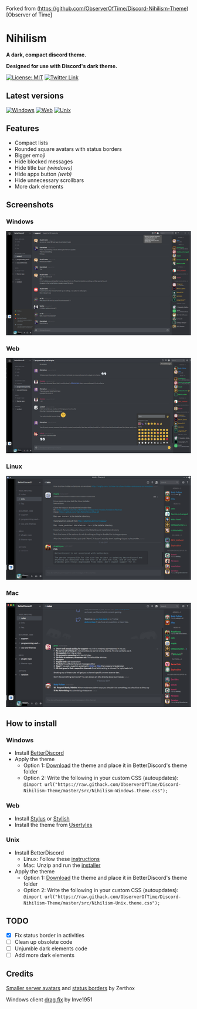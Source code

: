 Forked from (https://github.com/ObserverOfTime/Discord-Nihilism-Theme) [Observer of Time]


# Nihilism

**A dark, compact discord theme.**

**Designed for use with Discord's dark theme.**

[![License: MIT](https://img.shields.io/badge/License-MIT-blue.svg?style=flat-square)](./LICENSE)
[![Twitter Link](https://img.shields.io/badge/Twitter-@davixxayt-696969.svg?style=flat-square&logo=twitter)](https://twitter.com/davixxayt)

## Latest versions

[![Windows](https://img.shields.io/badge/Windows-3.03.2-orange.svg?style=flat-square)](src/Nihilism-Windows.theme.css)
[![Web](https://img.shields.io/badge/Web-3.03.2-yellow.svg?style=flat-square)](src/Nihilism-Web.theme.css)
[![Unix](https://img.shields.io/badge/Unix-3.03.2-yellowgreen.svg?style=flat-square)](src/Nihilism-Unix.theme.css)

## Features

- Compact lists
- Rounded square avatars with status borders
- Bigger emoji
- Hide blocked messages
- Hide title bar _(windows)_
- Hide apps button _(web)_
- Hide unnecessary scrollbars
- More dark elements

## Screenshots

### Windows
![Windows](images/windows-screen.png)

### Web
![Web](images/web-screen.png)

### Linux
![Linux](images/linux-screen.png)

### Mac
![Mac](images/mac-screen.png)

## How to install

### Windows
- Install [BetterDiscord](https://github.com/rauenzi/BetterDiscordApp/releases/download/0.2.82/BetterDiscordWI.exe)
- Apply the theme
  - Option 1: [Download](https://betterdiscord.net/ghdl?id=1288) the theme and place it in BetterDiscord's theme folder
  - Option 2: Write the following in your custom CSS (autoupdates): `@import url("https://raw.githack.com/ObserverOfTime/Discord-Nihilism-Theme/master/src/Nihilism-Windows.theme.css");`

### Web

- Install [Stylus](https://github.com/openstyles/stylus) or [Stylish](https://github.com/stylish-userstyles/stylish)
- Install the theme from [Usertyles](https://userstyles.org/styles/147291/)

### Unix
- Install BetterDiscord
  - Linux: Follow these [instructions](https://gist.github.com/ObserverOfTime/d7e60eb9aa7fe837545c8cb77cf31172)
  - Mac: Unzip and run the [installer](https://github.com/rauenzi/BetterDiscordApp/releases/download/0.2.82/BetterDiscordMacInstaller.zip)
- Apply the theme
  - Option 1: [Download](https://betterdiscord.net/ghdl?id=1288) the theme and place it in BetterDiscord's theme folder
  - Option 2: Write the following in your custom CSS (autoupdates): `@import url("https://raw.githack.com/ObserverOfTime/Discord-Nihilism-Theme/master/src/Nihilism-Unix.theme.css");`

## TODO
- [x] Fix status border in activities
- [ ] Clean up obsolete code
- [ ] Unjumble dark elements code
- [ ] Add more dark elements

## Credits

[Smaller server avatars](https://github.com/Zerthox/Mini-Discord-Themes/blob/master/themes/SmallerGuilds.theme.css) and [status borders](https://github.com/Zerthox/Mini-Discord-Themes/blob/master/themes/StatusCircles.theme.css) by Zerthox

Windows client [drag fix](https://github.com/Inve1951/BetterDiscordStuff/blob/master/themes/dragfix.theme.css) by Inve1951

